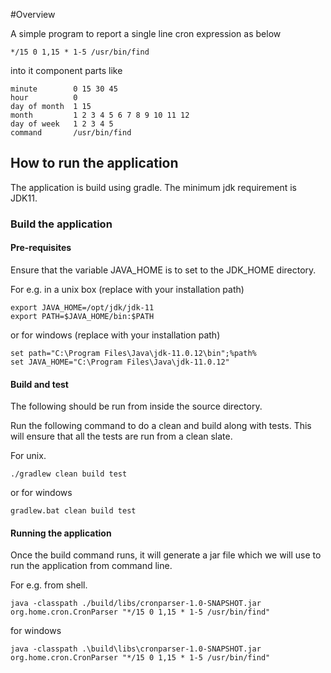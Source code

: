 #Overview

A simple program to report a single line cron expression as below

`*/15 0 1,15 * 1-5 /usr/bin/find`

into it component parts like

```
minute        0 15 30 45
hour          0         
day of month  1 15
month         1 2 3 4 5 6 7 8 9 10 11 12
day of week   1 2 3 4 5
command       /usr/bin/find
```

## How to run the application
The application is build using gradle. The minimum jdk requirement is JDK11.

### Build the application
#### Pre-requisites
Ensure that the variable JAVA_HOME is to set to the JDK_HOME directory. 

For e.g. in a unix box (replace with your installation path)
```shell
export JAVA_HOME=/opt/jdk/jdk-11
export PATH=$JAVA_HOME/bin:$PATH
```
or for windows (replace with your installation path)
```
set path="C:\Program Files\Java\jdk-11.0.12\bin";%path%
set JAVA_HOME="C:\Program Files\Java\jdk-11.0.12"
```
#### Build and test
The following should be run from inside the source directory.

Run the following command to do a clean and build along with tests. 
This will ensure that all the tests are run from a clean slate.

For unix.
```shell
./gradlew clean build test
```
or for windows
```
gradlew.bat clean build test
```

#### Running the application
Once the build command runs, it will generate a jar file which we will use to run
the application from command line.

For e.g. from shell.
```shell
java -classpath ./build/libs/cronparser-1.0-SNAPSHOT.jar org.home.cron.CronParser "*/15 0 1,15 * 1-5 /usr/bin/find"
```
for windows
```
java -classpath .\build\libs\cronparser-1.0-SNAPSHOT.jar org.home.cron.CronParser "*/15 0 1,15 * 1-5 /usr/bin/find"
```